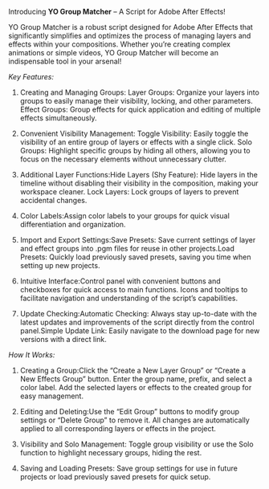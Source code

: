 Introducing **YO Group Matcher** – A Script for Adobe After Effects!

YO Group Matcher is a robust script designed for Adobe After Effects that significantly simplifies and optimizes the process of managing layers and effects within your compositions. Whether you’re creating complex animations or simple videos, YO Group Matcher will become an indispensable tool in your arsenal!

_Key Features:_

1.	Creating and Managing Groups: Layer Groups: Organize your layers into groups to easily manage their visibility, locking, and other parameters. Effect Groups: Group effects for quick application and editing of multiple effects simultaneously.

2.	Convenient Visibility Management: Toggle Visibility: Easily toggle the visibility of an entire group of layers or effects with a single click.
Solo Groups: Highlight specific groups by hiding all others, allowing you to focus on the necessary elements without unnecessary clutter.

4.	Additional Layer Functions:Hide Layers (Shy Feature): Hide layers in the timeline without disabling their visibility in the composition, making your workspace cleaner. Lock Layers: Lock groups of layers to prevent accidental changes.

5.	Color Labels:Assign color labels to your groups for quick visual differentiation and organization.

6.	Import and Export Settings:Save Presets: Save current settings of layer and effect groups into .pgm files for reuse in other projects.Load Presets: Quickly load previously saved presets, saving you time when setting up new projects.

7.	Intuitive Interface:Control panel with convenient buttons and checkboxes for quick access to main functions. Icons and tooltips to facilitate navigation and understanding of the script’s capabilities.

8.	Update Checking:Automatic Checking: Always stay up-to-date with the latest updates and improvements of the script directly from the control panel.Simple Update Link: Easily navigate to the download page for new versions with a direct link.

_How It Works:_

1.	Creating a Group:Click the “Create a New Layer Group” or “Create a New Effects Group” button. Enter the group name, prefix, and select a color label. Add the selected layers or effects to the created group for easy management.

2.	Editing and Deleting:Use the “Edit Group” buttons to modify group settings or “Delete Group” to remove it. All changes are automatically applied to all corresponding layers or effects in the project.

3.	Visibility and Solo Management: Toggle group visibility or use the Solo function to highlight necessary groups, hiding the rest.

4.	Saving and Loading Presets: Save group settings for use in future projects or load previously saved presets for quick setup.
